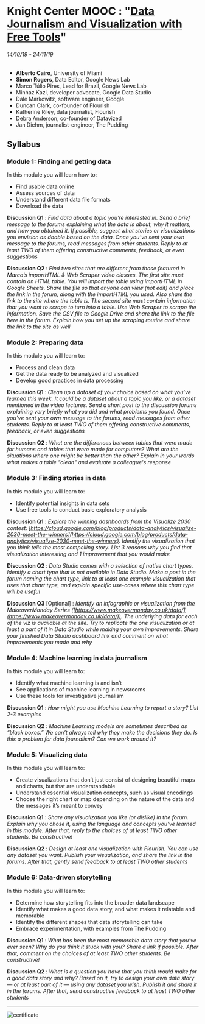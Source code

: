 # Knight Center MOOC : "[Data Journalism and Visualization with Free Tools](https://journalismcourses.org/DATA0819.html)"
###### 14/10/19 - 24/11/19

* **Alberto Cairo**, University of Miami
* **Simon Rogers**, Data Editor, Google News Lab
* Marco Túlio Pires, Lead for Brazil, Google News Lab
* Minhaz Kazi, developer advocate, Google Data Studio
* Dale Markowitz, software engineer, Google
* Duncan Clark, co-founder of Flourish
* Katherine Riley, data journalist, Flourish
* Debra Anderson, co-founder of Datavized
* Jan Diehm, journalist-engineer, The Pudding


## Syllabus
### Module 1: Finding and getting data
In this module you will learn how to:

* Find usable data online
* Assess sources of data
* Understand different data file formats
* Download the data

**Discussion Q1** :
*Find data about a topic you’re interested in. Send a brief message to the forums explaining what the data is about, why it matters, and how you obtained it. If possible, suggest what stories or visualizations you envision as doable based on the data. Once you’ve sent your own message to the forums, read messages from other students. Reply to at least TWO of them offering constructive comments, feedback, or even suggestions*

**Discussion Q2** :
*Find two sites that are different from those featured in Marco’s importHTML & Web Scraper video classes. The first site must contain an HTML table. You will import the table using importHTML in Google Sheets. Share the file so that anyone can view (not edit) and place the link in the forum, along with the importHTML you used. Also share the link to the site where the table is. The second site must contain information that you want to scrape to turn into a table. Use Web Scraper to scrape the information. Save the CSV file to Google Drive and share the link to the file here in the forum. Explain how you set up the scraping routine and share the link to the site as well*


### Module 2: Preparing data
In this module you will learn to: 

* Process and clean data
* Get the data ready to be analyzed and visualized
* Develop good practices in data processing

**Discussion Q1** :
*Clean up a dataset of your choice based on what you’ve learned this week. It could be a dataset about a topic you like, or a dataset mentioned in the video lectures. Send a short post to the discussion forums explaining very briefly what you did and what problems you found. Once you’ve sent your own message to the forums, read messages from other students. Reply to at least TWO of them offering constructive comments, feedback, or even suggestions*

**Discussion Q2** :
*What are the differences between tables that were made for humans and tables that were made for computers? What are the situations where one might be better than the other? Explain in your words what makes a table "clean" and evaluate a colleague's response*


### Module 3: Finding stories in data
In this module you will learn to: 

* Identify potential insights in data sets
* Use free tools to conduct basic exploratory analysis

**Discussion Q1** :
*Explore the winning dashboards from the Visualize 2030 contest: [https://cloud.google.com/blog/products/data-analytics/visualize-2030-meet-the-winners](https://cloud.google.com/blog/products/data-analytics/visualize-2030-meet-the-winners). Identify the visualization that you think tells the most compelling story. List 3 reasons why you find that visualization interesting and 1 improvement that you would make*

**Discussion Q2** :
*Data Studio comes with a selection of native chart types. Identify a chart type that is not available in Data Studio. Make a post in the forum naming the chart type, link to at least one example visualization that uses that chart type, and explain specific use-cases where this chart type will be useful*

**Discussion Q3** [Optional] :
*Identify an infographic or visualization from the MakeoverMonday Series ([https://www.makeovermonday.co.uk/data/](https://www.makeovermonday.co.uk/data/)). The underlying data for each of the viz is available at the site. Try to replicate the one visualization or at least a part of it in Data Studio while making your own improvements. Share your finished Data Studio dashboard link and comment on what improvements you made and why*


### Module 4: Machine learning in data journalism
In this module you will learn to: 

* Identify what machine learning is and isn’t
* See applications of machine learning in newsrooms
* Use these tools for investigative journalism

**Discussion Q1** :
*How might you use Machine Learning to report a story? List 2-3 examples*

**Discussion Q2** :
*Machine Learning models are sometimes described as “black boxes.” We can’t always tell why they make the decisions they do. Is this a problem for data journalism? Can we work around it?*


### Module 5: Visualizing data

In this module you will learn to:

* Create visualizations that don’t just consist of designing beautiful maps and charts, but that are understandable
* Understand essential visualization concepts, such as visual encodings
* Choose the right chart or map depending on the nature of the data and the messages it’s meant to convey

**Discussion Q1** :
*Share any visualization you like (or dislike) in the forum. Explain why you chose it, using the language and concepts you’ve learned in this module. After that, reply to the choices of at least TWO other students. Be constructive!*

**Discussion Q2** :
*Design at least one visualization with Flourish. You can use any dataset you want. Publish your visualization, and share the link in the forums. After that, gently send feedback to at least TWO other students*


### Module 6: Data-driven storytelling

In this module you will learn to: 

* Determine how storytelling fits into the broader data landscape
* Identify what makes a good data story, and what makes it relatable and memorable
* Identify the different shapes that data storytelling can take
* Embrace experimentation, with examples from The Pudding

**Discussion Q1** :
*What has been the most memorable data story that you’ve ever seen? Why do you think it stuck with you? Share a link if possible. After that, comment on the choices of at least TWO other students. Be constructive!*

**Discussion Q2** :
*What is a question you have that you think would make for a good data story and why? Based on it, try to design your own data story — or at least part of it — using any dataset you wish. Publish it and share it in the forums. After that, send constructive feedback to at least TWO other students*


---

![certificate](xxxx.png "certificate")